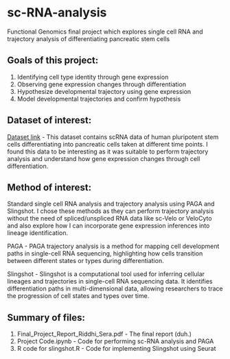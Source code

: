 # sc-RNA-analysis
 Functional Genomics final project which explores single cell RNA and trajectory analysis of differentiating pancreatic stem cells 

## Goals of this project:
1. Identifying cell type identity through gene expression
2. Observing gene expression changes through differentiation
3. Hypothesize developmental trajectory using gene expression
4. Model developmental trajectories and confirm hypothesis
   
## Dataset of interest:
[Dataset link](https://singlecell.broadinstitute.org/single_cell/study/SCP1526/functional-metabolic-and-transcriptional-maturation-of-human-pancreatic-islets-derived-from-stem-cells?cluster=Beta%20cells&spatialGroups=--&annotation=Cell%20type--group--cluster&subsample=all#study-summary) - This dataset contains scRNA data of human pluripotent stem cells differentiating into pancreatic cells taken at different time points. I found this data to be interesting as it was suitable to perform trajectory analysis and understand how gene expression changes through cell differentiation.

## Method of interest:
Standard single cell RNA analysis and trajectory analysis using PAGA and Slingshot. I chose these methods as they can perform trajectory analysis without the need of spliced/unspliced RNA data like sc-Velo or VeloCyto and also explore how I can incorporate gene expression inferences into lineage identification.

PAGA - PAGA trajectory analysis is a method for mapping cell development paths in single-cell RNA sequencing, highlighting how cells transition between different states or types during differentiation.

Slingshot - Slingshot is a computational tool used for inferring cellular lineages and trajectories in single-cell RNA sequencing data. It identifies differentiation paths in multi-dimensional data, allowing researchers to trace the progression of cell states and types over time.

## Summary of files:
1. Final_Project_Report_Riddhi_Sera.pdf - The final report (duh.)
2. Project Code.ipynb - Code for performing sc-RNA analysis and PAGA
3. R code for slingshot.R - Code for implementing Slingshot using Seurat
